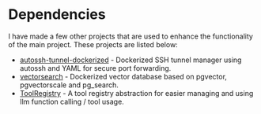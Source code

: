 <!-- this page is a toc of the supporting projects I made for auxilary ability -->

# Dependencies

I have made a few other projects that are used to enhance the functionality of the main project. These projects are listed below:

- [autossh-tunnel-dockerized](https://github.com/Oaklight/autossh-tunnel-dockerized) - Dockerized SSH tunnel manager using autossh and YAML for secure port forwarding.
- [vectorsearch](https://github.com/Oaklight/vectorsearch) - Dockerized vector database based on pgvector, pgvectorscale and pg_search.
- [ToolRegistry](https://github.com/Oaklight/ToolRegistry) - A tool registry abstraction for easier managing and using llm function calling / tool usage.

